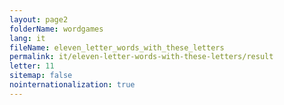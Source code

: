 ```yaml
---
layout: page2
folderName: wordgames
lang: it
fileName: eleven_letter_words_with_these_letters
permalink: it/eleven-letter-words-with-these-letters/result
letter: 11
sitemap: false
nointernationalization: true   
---
```

